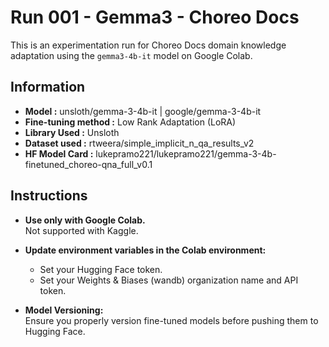 # Run 001 - Gemma3 - Choreo Docs

This is an experimentation run for Choreo Docs domain knowledge adaptation using the `gemma3-4b-it` model on Google Colab.

## Information
- **Model :** unsloth/gemma-3-4b-it | google/gemma-3-4b-it
- **Fine-tuning method :** Low Rank Adaptation (LoRA)
- **Library Used :** Unsloth
- **Dataset used :** rtweera/simple_implicit_n_qa_results_v2
- **HF Model Card :** lukepramo221/lukepramo221/gemma-3-4b-finetuned_choreo-qna_full_v0.1

## Instructions

- **Use only with Google Colab.**  
    Not supported with Kaggle.

- **Update environment variables in the Colab environment:**
    - Set your Hugging Face token.
    - Set your Weights & Biases (wandb) organization name and API token.

- **Model Versioning:**  
    Ensure you properly version fine-tuned models before pushing them to Hugging Face.
